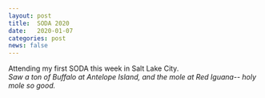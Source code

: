 ```yaml
---
layout: post
title:  SODA 2020
date:   2020-01-07
categories: post
news: false
---
```

Attending my first SODA this week in Salt Lake City.
<br>
*Saw a ton of Buffalo at Antelope Island, and the mole at Red Iguana-- holy mole so good.*